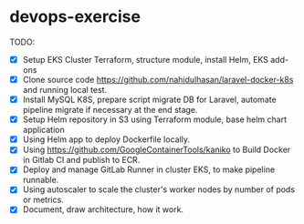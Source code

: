 # devops-exercise

<!-- Following test will give us a view of your skillset on AWS well-architected framework. No need to implement it completely so please watch your time and implement as much as possible in the duration of 8 to 10 hours.

1. Build a secure and small dockerized hello world Laravel app which can be successfully connected to a MySQL server.
2. Automate the process of building the app and pushing to a container registry using GitLab.
3. Bring up an autoscale EC2 cluster as a worker node group of an EKS cluster (For this IaC is enough, no need to apply on real infra)
4. Automate the deployment of built app on K8s cluster (locally you can use `minikube` or `kind` for K8s)
5. Add documentation of the whole procedure and how you made it well architected.

Please use technologies you have expertise on (GitLab, Ansible, Bash, Terraform, Helm, etc.) and send us all repositories. -->

TODO:

- [x] Setup EKS Cluster Terraform, structure module, install Helm, EKS add-ons
- [x] Clone source code https://github.com/nahidulhasan/laravel-docker-k8s and running local test.
- [x] Install MySQL K8S, prepare script migrate DB for Laravel, automate pipeline migrate if necessary at the end stage.
- [x] Setup Helm repository in S3 using Terraform module, base helm chart application
- [x] Using Helm app to deploy Dockerfile locally.
- [x] Using https://github.com/GoogleContainerTools/kaniko to Build Docker in Gitlab CI and publish to ECR.
- [x] Deploy and manage GitLab Runner in cluster EKS, to make pipeline runnable.
- [x] Using autoscaler to scale the cluster's worker nodes by number of pods or metrics.
- [x] Document, draw architecture, how it work.

<!--
https://docs.aws.amazon.com/prescriptive-guidance/latest/patterns/set-up-a-helm-v3-chart-repository-in-amazon-s3.html

helm s3 init s3://ty-helm/stable/myapp

helm repo add stable-myapp s3://ty-helm/stable/myapp/

helm repo add gitlab https://charts.gitlab.io

aws eks --region ap-southeast-1 update-kubeconfig --name ty-dev-eksdemo

helm upgrade --namespace default gitlab-runner -f gitlab-runner-values.yaml gitlab/gitlab-runner


brew tap shivammathur/php

brew link php@7.3
sudo mv composer.phar /usr/local/bin/composer

php artisan key:generate

php artisan migrate

APP_NAME=Laravel
APP_ENV=local
APP_KEY=base64:M7q1/oyamLRk/K6kJLdC7OwAXxFWATSN9TS9o7wJ9Lw=
APP_DEBUG=true
APP_LOG_LEVEL=debug
APP_URL=http://localhost

DB_CONNECTION=mysql
DB_HOST=mysql
DB_PORT=3306
DB_DATABASE=webappdb
DB_USERNAME=root
DB_PASSWORD=dbpassword11

BROADCAST_DRIVER=log
CACHE_DRIVER=file
SESSION_DRIVER=file
QUEUE_DRIVER=sync

REDIS_HOST=127.0.0.1
REDIS_PASSWORD=null
REDIS_PORT=6379

MAIL_DRIVER=smtp
MAIL_HOST=smtp.mailtrap.io
MAIL_PORT=2525
MAIL_USERNAME=null
MAIL_PASSWORD=null
MAIL_ENCRYPTION=null

PUSHER_APP_ID=
PUSHER_APP_KEY=
PUSHER_APP_SECRET=


FROM composer:2.0 as build
COPY . /app/
RUN composer install --prefer-dist --no-dev --optimize-autoloader --no-interaction --ignore-platform-reqs

# Set the base image for subsequent instructions
FROM php:7.4-fpm

# Update packages
RUN apt-get update

# Install PHP and composer dependencies
RUN apt-get install -qq git curl libmcrypt-dev libjpeg-dev libpng-dev libfreetype6-dev libbz2-dev libicu-dev zip

# Clear out the local repository of retrieved package files
RUN apt-get clean

# Install needed extensions
# Here you can install any other extension that you need during the test and deployment process
RUN pecl install mcrypt-1.0.4
RUN docker-php-ext-enable mcrypt
RUN docker-php-ext-install pdo_mysql intl

RUN apt-get install -y nginx  supervisor && \
    rm -rf /var/lib/apt/lists/*

COPY --from=build /app /var/www/html
COPY .env.example /var/www/html/.env

WORKDIR /var/www/html


RUN rm /etc/nginx/sites-enabled/default

COPY /docker/nginx/nginx.conf /etc/nginx/conf.d/default.conf

RUN php artisan config:cache && \
    php artisan route:cache && \
    chmod 777 -R /var/www/html/storage/ && \
    chown -R www-data:www-data /var/www/

RUN chmod +x ./entrypoint

ENTRYPOINT ["./entrypoint"]

EXPOSE 80

helm package ./app
helm s3 push --force ./app-0.0.1.tgz stable-myapp

helm upgrade devops-laravel devops/app --install --force --namespace devops-laravel -f deployment/dev.yaml --set image.repository=${DOCKER_IMAGE},image.tag=${DOCKER_TAG} -->
